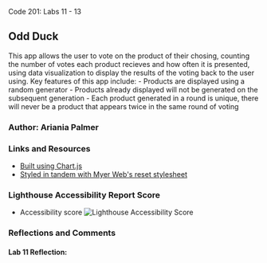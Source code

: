 
Code 201: Labs 11 - 13

## Odd Duck
This app allows the user to vote on the product of their chosing, counting the number of votes each product recieves and how often it is presented, using data visualization to display the results of the voting back to the user using. Key features of this app include:
    - Products are displayed using a random generator
    - Products already displayed will not be generated on the subsequent generation
    - Each product generated in a round is unique, there will never be a product that appears twice in the same round of voting

### Author: Ariania Palmer

### Links and Resources

* [Built using Chart.js](https://www.chartjs.org/docs/latest/)
* [Styled in tandem with Myer Web's reset stylesheet](http://meyerweb.com/eric/tools/css/reset/)

### Lighthouse Accessibility Report Score

* Accessibility score
![Lighthouse Accessibility Score]()

### Reflections and Comments

#### Lab 11 Reflection:
